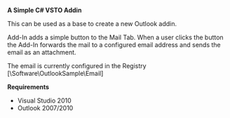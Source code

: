 ﻿<b>A Simple C# VSTO Addin </b>


This can be used as a base to create a new Outlook addin.

Add-In adds a simple button to the Mail Tab. When a user clicks the button the Add-In forwards the mail to a configured
email address and sends the email as an attachment.

The email is currently configured in the Registry [\Software\OutlookSample\Email]


<b>Requirements</b>

 - Visual Studio 2010 
 - Outlook 2007/2010


